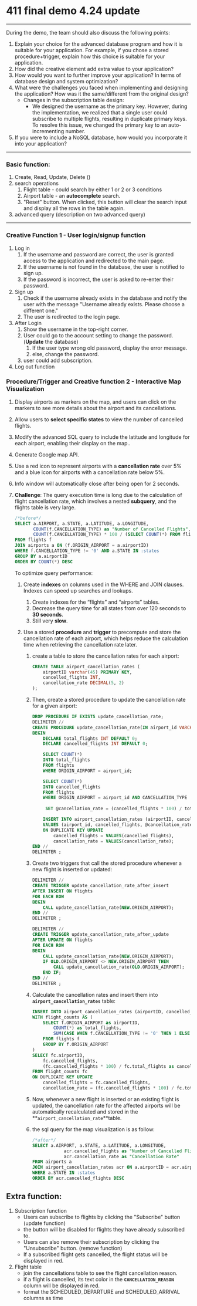 # 411 final demo 4.24 update

---

During the demo, the team should also discuss the following points: 

1. Explain your choice for the advanced database program and how it is suitable for your application. For example, if you chose a stored procedure+trigger, explain how this choice is suitable for your application.
2. How did the creative element add extra value to your application?
3. How would you want to further improve your application? In terms of database design and system optimization?
4. What were the challenges you faced when implementing and designing the application? How was it the same/different from the original design?
   - Changes in the subscription table design:
     - We designed the username as the primary key. However, during the implementation, we realized that a single user could subscribe to multiple flights, resulting in duplicate primary keys. To resolve this issue, we changed the primary key to an auto-incrementing number.
5. If you were to include a NoSQL database, how would you incorporate it into your application?

---

### Basic function:

1. Create, Read, Update, Delete ()
2. search operations 
   1. Flight table - could search by either 1 or 2 or 3 conditions
   2. Airport table - an **autocomplete** search.
   3. "Reset" button. When clicked, this button will clear the search input and display all the rows in the table again.
3. advanced query (description on two advanced query)

---

### Creative Function 1 - User login/signup function

1. Log in
   1. If the username and password are correct, the user is granted access to the application and redirected to the main page. 
   2. If the username is not found in the database, the user is notified to sign up. 
   3. If the password is incorrect, the user is asked to re-enter their password.
2. Sign up 
   1. Check if the username already exists in the database and notify the user with the message "Username already exists. Please choose a different one."
   2. The user is redirected to the login page.
3. After Login
   1. Show the username in the top-right corner.
   2. User could go to the account setting to change the password. (**Update** the database)
      1. If the user type wrong old password, display the error message.
      2. else, change the password.
   3. user could add subscription.
4. Log out function

### Procedure/Trigger and Creative function 2 - **Interactive Map Visualization**

1. Display airports as markers on the map, and users can click on the markers to see more details about the airport and its cancellations.

2. Allow users to **select specific states** to view the number of cancelled flights.

3. Modify the advanced SQL query to include the latitude and longitude for each airport, enabling their display on the map..

4. Generate Google map API.

5. Use a red icon to represent airports with a **cancellation rate** over 5% and a blue icon for airports with a cancellation rate below 5%.

6. Info window will automatically close after being open for 2 seconds.

7. **Challenge**: The query execution time is long due to the calculation of flight cancellation rate, which involves a nested **subquery**, and the flights table is very large.

   ```sql
   /*before*/
   SELECT a.AIRPORT, a.STATE, a.LATITUDE, a.LONGITUDE, 
          COUNT(f.CANCELLATION_TYPE) as "Number of Cancelled Flights",
          COUNT(f.CANCELLATION_TYPE) * 100 / (SELECT COUNT(*) FROM flights f2 WHERE f2.ORIGIN_AIRPORT = a.airportID) as "Cancellation Rate"
   FROM flights f
   JOIN airports a ON (f.ORIGIN_AIRPORT = a.airportID)
   WHERE f.CANCELLATION_TYPE != '0' AND a.STATE IN :states
   GROUP BY a.airportID
   ORDER BY COUNT(*) DESC
   ```

   To optimize query performance:

   1. Create **indexes** on columns used in the WHERE and JOIN clauses. Indexes can speed up searches and lookups.

      1. Create indexes for the “flights” and “airports” tables.
      2. Decrease the query time for all states from over 120 seconds to **30 seconds**.
      3. Still very **slow**. 

   2. Use a stored **procedure** and **trigger** to precompute and store the cancellation rate of each airport, which helps reduce the calculation time when retrieving the cancellation rate later.

      1. create a table to store the cancellation rates for each airport:

         ```sql
         CREATE TABLE airport_cancellation_rates (
             airportID varchar(45) PRIMARY KEY,
             cancelled_flights INT,
             cancellation_rate DECIMAL(5, 2)
         );
         ```

      2. Then, create a stored procedure to update the cancellation rate for a given airport:

         ```sql
         DROP PROCEDURE IF EXISTS update_cancellation_rate;
         DELIMITER //
         CREATE PROCEDURE update_cancellation_rate(IN airport_id VARCHAR(45))
         BEGIN
             DECLARE total_flights INT DEFAULT 0;
             DECLARE cancelled_flights INT DEFAULT 0;
         
             SELECT COUNT(*)
             INTO total_flights
             FROM flights
             WHERE ORIGIN_AIRPORT = airport_id;
         
             SELECT COUNT(*)
             INTO cancelled_flights
             FROM flights
             WHERE ORIGIN_AIRPORT = airport_id AND CANCELLATION_TYPE != '0';
             
              SET @cancellation_rate = (cancelled_flights * 100) / total_flights;
         
             INSERT INTO airport_cancellation_rates (airportID, cancelled_flights, cancellation_rate)
             VALUES (airport_id, cancelled_flights, @cancellation_rate)
             ON DUPLICATE KEY UPDATE
                 cancelled_flights = VALUES(cancelled_flights),
                 cancellation_rate = VALUES(cancellation_rate);
         END //
         DELIMITER ;
         ```

      3. Create two triggers that call the stored procedure whenever a new flight is inserted or updated:

         ```sql
         DELIMITER //
         CREATE TRIGGER update_cancellation_rate_after_insert
         AFTER INSERT ON flights
         FOR EACH ROW
         BEGIN
             CALL update_cancellation_rate(NEW.ORIGIN_AIRPORT);
         END //
         DELIMITER ;
         
         DELIMITER //
         CREATE TRIGGER update_cancellation_rate_after_update
         AFTER UPDATE ON flights
         FOR EACH ROW
         BEGIN
             CALL update_cancellation_rate(NEW.ORIGIN_AIRPORT);
             IF OLD.ORIGIN_AIRPORT <> NEW.ORIGIN_AIRPORT THEN
                 CALL update_cancellation_rate(OLD.ORIGIN_AIRPORT);
             END IF;
         END //
         DELIMITER ;
         ```

      4. Calculate the cancellation rates and insert them into **`airport_cancellation_rates`** table:

         ```sql
         INSERT INTO airport_cancellation_rates (airportID, cancelled_flights, cancellation_rate)
         WITH flight_counts AS (
             SELECT f.ORIGIN_AIRPORT as airportID,
                 COUNT(*) as total_flights,
                 SUM(CASE WHEN f.CANCELLATION_TYPE != '0' THEN 1 ELSE 0 END) as cancelled_flights
             FROM flights f
             GROUP BY f.ORIGIN_AIRPORT
         )
         SELECT fc.airportID,
             fc.cancelled_flights,
             (fc.cancelled_flights * 100) / fc.total_flights as cancellation_rate
         FROM flight_counts fc
         ON DUPLICATE KEY UPDATE 
             cancelled_flights = fc.cancelled_flights,
             cancellation_rate = (fc.cancelled_flights * 100) / fc.total_flights;
         ```

      5. Now, whenever a new flight is inserted or an existing flight is updated, the cancellation rate for the affected airports will be automatically recalculated and stored in the **`airport_cancellation_rate`**table. 

      6. the sql query for the map visualization is as follow:

         ```sql
         /*after*/
         SELECT a.AIRPORT, a.STATE, a.LATITUDE, a.LONGITUDE,
         			 acr.cancelled_flights as "Number of Cancelled Flights",
         			 acr.cancellation_rate as "Cancellation Rate"
         FROM airports a
         JOIN airport_cancellation_rates acr ON a.airportID = acr.airportID
         WHERE a.STATE IN :states
         ORDER BY acr.cancelled_flights DESC
         ```

## Extra function:

1. Subscription function
   - Users can subscribe to flights by clicking the "Subscribe" button (update function)
   - the button will be disabled for flights they have already subscribed to.
   - Users can also remove their subscription by clicking the "Unsubscribe" button. (remove function)
   - If a subscribed flight gets cancelled, the flight status will be displayed in red.
2. Flight table
   - join the cancellations table to see the flight cancellation reason.
   - if a flight is cancelled, its text color in the **`CANCELLATION_REASON`**
     column will be displayed in red.
   - format the SCHEDULED_DEPARTURE and SCHEDULED_ARRIVAL columns as time
